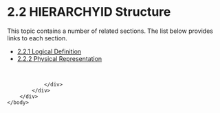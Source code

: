 <html dir="LTR" xmlns:mshelp="http://msdn.microsoft.com/mshelp" xmlns:ddue="http://ddue.schemas.microsoft.com/authoring/2003/5" xmlns:xlink="http://www.w3.org/1999/xlink" xmlns:tool="http://www.microsoft.com/tooltip">
    <head>
        <meta http-equiv="Content-Type" content="text/html; CHARSET=utf-8"></meta>
        <meta name="save" content="history"></meta>
        <title>2.2 HIERARCHYID Structure</title>
        <xml>
            <mshelp:toctitle title="2.2 HIERARCHYID Structure"></mshelp:toctitle>
            <mshelp:rltitle title="[MS-SSCLRT]: HIERARCHYID Structure"></mshelp:rltitle>
            <mshelp:keyword index="A" term="6f82da7e-f487-4bb1-afa3-4b0ce0acb2db"></mshelp:keyword>
            <mshelp:attr name="DCSext.ContentType" value="open specification"></mshelp:attr>
            <mshelp:attr name="AssetID" value="6f82da7e-f487-4bb1-afa3-4b0ce0acb2db"></mshelp:attr>
            <mshelp:attr name="TopicType" value="kbRef"></mshelp:attr>
            <mshelp:attr name="DCSext.Title" value="[MS-SSCLRT]: HIERARCHYID Structure" />
        </xml>
    </head>
    <body>
        <div id="header">
            <h1 class="heading">2.2 HIERARCHYID Structure</h1>
        </div>
        <div id="mainSection">
            <div id="mainBody">
                <div id="allHistory" class="saveHistory"></div>
                <div id="sectionSection0" class="section" name="collapseableSection">
                    <p>This topic contains a number of related sections. The list below provides links to each section.<br /></p><ul><li><span><a href="6afd369e-6023-45df-96bc-32d684c8a478.htm">2.2.1 Logical Definition</a></span></li><li><span><a href="b975a433-e4d7-49a6-a510-7ae7558c31f3.htm">2.2.2 Physical Representation</a></span></li></ul><p><br /></p>


                </div>
            </div>
        </div>
    </body>
</html>